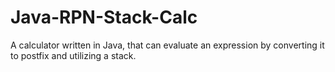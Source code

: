 # Java-RPN-Stack-Calc
A calculator written in Java, that can evaluate an expression by converting it to postfix and utilizing a stack.
